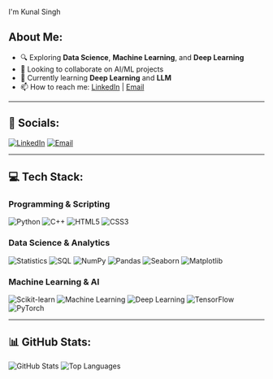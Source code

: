 I'm Kunal Singh  

## About Me:
- 🔍 Exploring **Data Science**, **Machine Learning**, and **Deep Learning**
- 🤝 Looking to collaborate on AI/ML projects
- 🌱 Currently learning **Deep Learning** and **LLM**
- 📫 How to reach me: [LinkedIn](https://www.linkedin.com/in/kunal-singh-a7ba211b8/) | [Email](kunal964121@gmail.com)

---

## 🔗 Socials:
[![LinkedIn](https://img.shields.io/badge/LinkedIn-blue?style=for-the-badge&logo=linkedin)](https://www.linkedin.com/in/kunal-singh-a7ba211b8/)
[![Email](https://img.shields.io/badge/Email-red?style=for-the-badge&logo=gmail)](kunal964121@gmail.com)

---

## 💻 Tech Stack:
### **Programming & Scripting**
![Python](https://img.shields.io/badge/Python-3776AB?style=for-the-badge&logo=python&logoColor=white)
![C++](https://img.shields.io/badge/C++-00599C?style=for-the-badge&logo=c%2B%2B&logoColor=white)
![HTML5](https://img.shields.io/badge/HTML5-E34F26?style=for-the-badge&logo=html5&logoColor=white)
![CSS3](https://img.shields.io/badge/CSS3-1572B6?style=for-the-badge&logo=css3&logoColor=white)

### **Data Science & Analytics**
![Statistics](https://img.shields.io/badge/Statistics-00599C?style=for-the-badge&logo=databricks&logoColor=white)
![SQL](https://img.shields.io/badge/SQL-4479A1?style=for-the-badge&logo=postgresql&logoColor=white)
![NumPy](https://img.shields.io/badge/NumPy-013243?style=for-the-badge&logo=numpy&logoColor=white)
![Pandas](https://img.shields.io/badge/Pandas-150458?style=for-the-badge&logo=pandas&logoColor=white)
![Seaborn](https://img.shields.io/badge/Seaborn-4E96A1?style=for-the-badge&logo=python&logoColor=white)
![Matplotlib](https://img.shields.io/badge/Matplotlib-00599C?style=for-the-badge&logo=python&logoColor=white)

### **Machine Learning & AI**
![Scikit-learn](https://img.shields.io/badge/Scikit--Learn-F7931E?style=for-the-badge&logo=scikit-learn&logoColor=white)
![Machine Learning](https://img.shields.io/badge/Machine%20Learning-102230?style=for-the-badge&logo=tensorflow&logoColor=white)
![Deep Learning](https://img.shields.io/badge/Deep%20Learning-FF6F00?style=for-the-badge&logo=tensorflow&logoColor=white)
![TensorFlow](https://img.shields.io/badge/TensorFlow-FF6F00?style=for-the-badge&logo=tensorflow&logoColor=white)
![PyTorch](https://img.shields.io/badge/PyTorch-EE4C2C?style=for-the-badge&logo=pytorch&logoColor=white)

---

## 📊 GitHub Stats:
![GitHub Stats](https://github-readme-stats.vercel.app/api?username=kunalsingh1406&show_icons=true&theme=radical)
![Top Languages](https://github-readme-stats.vercel.app/api/top-langs/?username=kunalsingh1406&layout=compact&theme=radical)



